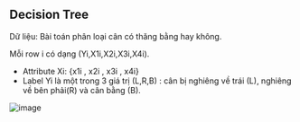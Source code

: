 ## Decision Tree

Dữ liệu: Bài toán phân loại cân có thăng bằng hay không.

Mỗi row i có dạng (Yi,X1i,X2i,X3i,X4i).
- Attribute Xi: {x1i , x2i , x3i , x4i}
- Label Yi là một trong 3 giá trị (L,R,B) : cân bị nghiêng về trái (L), nghiêng về bên phải(R) và cân bằng (B).

![image](https://user-images.githubusercontent.com/79439580/143393606-ab8c9900-6491-411e-8801-89af9c9158ff.png)
